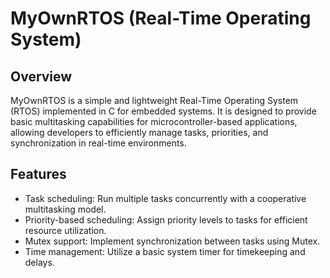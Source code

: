 # MyOwnRTOS (Real-Time Operating System)

## Overview

MyOwnRTOS is a simple and lightweight Real-Time Operating System (RTOS) implemented in C for embedded systems. It is designed to provide basic multitasking capabilities for microcontroller-based applications, allowing developers to efficiently manage tasks, priorities, and synchronization in real-time environments.

## Features

* Task scheduling: Run multiple tasks concurrently with a cooperative multitasking model.
* Priority-based scheduling: Assign priority levels to tasks for efficient resource utilization.
* Mutex support: Implement synchronization between tasks using Mutex.
* Time management: Utilize a basic system timer for timekeeping and delays.